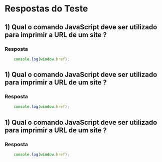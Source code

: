 # Respostas do Teste

## 1) Qual o comando JavaScript deve ser utilizado para imprimir a URL de um site ?

### Resposta

``` js
    console.log(window.href);
```

## 1) Qual o comando JavaScript deve ser utilizado para imprimir a URL de um site ?

### Resposta

``` js
    console.log(window.href);
```

## 1) Qual o comando JavaScript deve ser utilizado para imprimir a URL de um site ?

### Resposta

``` js
    console.log(window.href);
```

